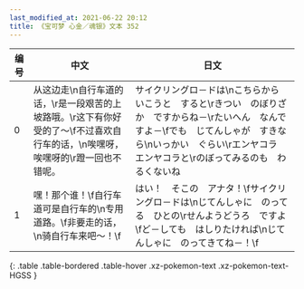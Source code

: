 ```yaml
---
last_modified_at: 2021-06-22 20:12
title: 《宝可梦 心金／魂银》文本 352
---
```

| 编号 | 中文 | 日文 |
| ---- | ---- | ---- |
| 0 | 从这边走\n自行车道的话，\r是一段艰苦的上坡路哦。\r这下有你好受的了～\f不过喜欢自行车的话，\n唉嘿呀，唉嘿呀的\r蹬一回也不错呢。 | サイクリングロ－ドは\nこちらから　いこうと　すると\rきつい　のぼりざか　ですからね－\rたいへん　なんですよ－\fでも　じてんしゃが　すきなら\nいっかい　ぐらい\rエンヤコラ　エンヤコラと\rのぼってみるのも　わるくないね |
| 1 | 嘿！那个谁！\f自行车道可是自行车的\n专用道路。\f非要走的话，\n骑自行车来吧～！\f | はい！　そこの　アナタ！\fサイクリングロ－ドは\nじてんしゃに　のってる　ひとの\rせんようどうろ　ですよ\fど－しても　はしりたければ\nじてんしゃに　のってきてね－！\f |
{: .table .table-bordered .table-hover .xz-pokemon-text .xz-pokemon-text-HGSS }